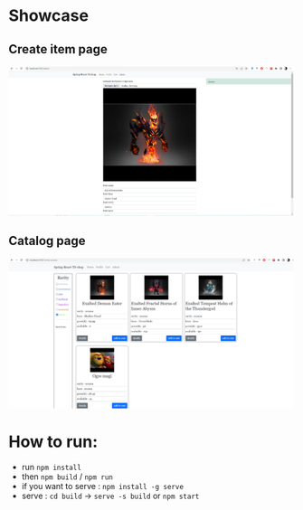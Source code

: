 # Showcase
## Create item page
!['create item'](git_images/create_item.png)
## Catalog page
!['create item'](git_images/show_list.png)

# How to run:
* run `npm install`
* then `npm build` / `npm run`
* if you want to serve : `npm install -g serve`
* serve : `cd build` -> `serve -s build` or `npm start`
